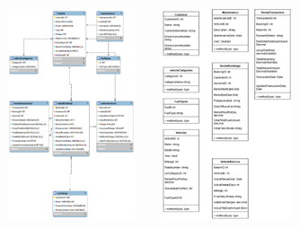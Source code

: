 <div style="display: flex; gap: 50px; justify-content: center;">
  <img src="ERD_Car_Rental.png" alt="ERD Car Rental" width="45%" />
  <img src="Car_Rental_ODD.png" alt="Car Rental ODD" width="45%" />
</div>
